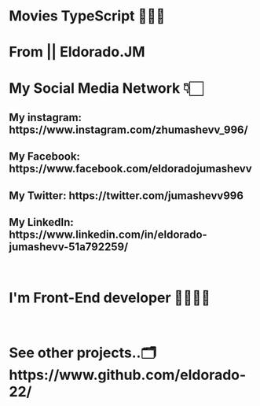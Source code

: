 # Movies TypeScript 👨🏻‍💻

# From || Eldorado.JM
#
# My Social Media Network 👇🏻 <br/>
<h2> My instagram:  https://www.instagram.com/zhumashevv_996/ </h2>
<h2> My Facebook: https://www.facebook.com/eldoradojumashevv </h2>
<h2> My Twitter: https://twitter.com/jumashevv996 </h2>
<h2> My LinkedIn: https://www.linkedin.com/in/eldorado-jumashevv-51a792259/</h2>
<br/>


<h1> I'm Front-End developer 👨🏻‍💻✨</h1>
<br/>
<h1> See other projects..🗂️ https://www.github.com/eldorado-22/ </br>
